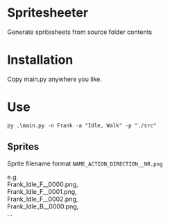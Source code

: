 # Spritesheeter
Generate spritesheets from source folder contents

# Installation
Copy main.py anywhere you like.  

# Use
```
py .\main.py -n Frank -a "Idle, Walk" -p "./src"
```
## Sprites
Sprite filename format ```NAME_ACTION_DIRECTION__NR.png```  

e.g.  
Frank_Idle_F__0000.png,  
Frank_Idle_F__0001.png,  
Frank_Idle_F__0002.png,  
Frank_Idle_B__0000.png,  
...

